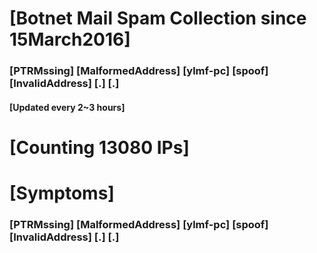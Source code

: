 # [Botnet Mail Spam Collection since 15March2016]
### [PTRMssing] [MalformedAddress] [ylmf-pc] [spoof] [InvalidAddress] [.] [.]
#### [Updated every 2~3 hours]

# [Counting 13080 IPs]

# [Symptoms] 
###   [PTRMssing] [MalformedAddress] [ylmf-pc] [spoof] [InvalidAddress] [.] [.]
